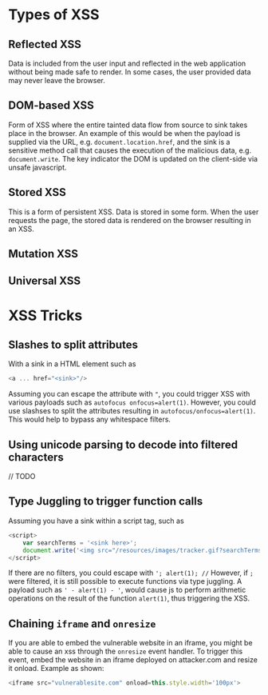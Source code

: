 # Types of XSS

## Reflected XSS

Data is included from the user input and reflected in the web application without being made safe to render. In some cases, the user provided data may never leave the browser. 

## DOM-based XSS

Form of XSS where the entire tainted data flow from source to sink takes place in the browser. An example of this would be when the payload is supplied via the URL, e.g. `document.location.href`, and the sink is a sensitive method call that causes the execution of the malicious data, e.g. `document.write`. The key indicator the DOM is updated on the client-side via unsafe javascript. 

## Stored XSS

This is a form of persistent XSS. Data is stored in some form. When the user requests the page, the stored data is rendered on the browser resulting in an XSS. 

## Mutation XSS

## Universal XSS

# XSS Tricks 

## Slashes to split attributes

With a sink in a HTML element such as 

```js
<a ... href="<sink>"/>
```

Assuming you can escape the attribute with `"`, you could trigger XSS with various payloads such as `autofocus onfocus=alert(1)`. However, you could use slashses to split the attributes resulting in `autofocus/onfocus=alert(1)`. This would help to bypass any whitespace filters. 

## Using unicode parsing to decode into filtered characters

// TODO 

## Type Juggling to trigger function calls

Assuming you have a sink within a script tag, such as 

```js 
<script>
	var searchTerms = '<sink here>';
    document.write('<img src="/resources/images/tracker.gif?searchTerms='+encodeURIComponent(searchTerms)+'">');
</script>
```

If there are no filters, you could escape with `'; alert(1); //`
However, if `;` were filtered, it is still possible to execute functions via type juggling. A payload such as `' - alert(1) - '`, would cause js to perform arithmetic operations on the result of the function `alert(1)`, thus triggering the XSS. 

## Chaining `iframe` and `onresize` 

If you are able to embed the vulnerable website in an iframe, you might be able to cause an xss through the `onresize` event handler. To trigger this event, embed the website in an iframe deployed on attacker.com and resize it onload. Example as shown:

```js
<iframe src="vulnerablesite.com" onload=this.style.width='100px'>
```

